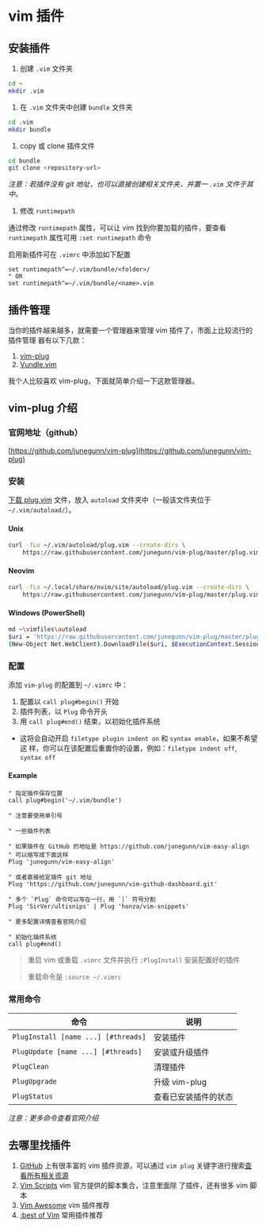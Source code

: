 # vim 插件

## 安装插件

1. 创建 `.vim` 文件夹

  ```bash
  cd ~
  mkdir .vim
  ```

1. 在 `.vim` 文件夹中创建 `bundle` 文件夹

  ```bash
  cd .vim
  mkdir bundle
  ```

1. copy 或 clone 插件文件

  ```bash
  cd bundle
  git clone <repository-url>
  ```

  _注意：若插件没有 git 地址，也可以直接创建相关文件夹，并置一 `.vim` 文件于其中。_

1. 修改 `runtimepath`

  通过修改 `runtimepath` 属性，可以让 vim 找到你要加载的插件，要查看 `runtimepath`
  属性可用 `:set runtimepath` 命令

  启用新插件可在 `.vimrc` 中添加如下配置

  ```vim
  set runtimepath^=~/.vim/bundle/<folder>/
  " OR
  set runtimepath^=~/.vim/bundle/<name>.vim
  ```


## 插件管理

当你的插件越来越多，就需要一个管理器来管理 vim 插件了，市面上比较流行的插件管理
器有以下几款：

1. [vim-plug](https://github.com/junegunn/vim-plug)
1. [Vundle.vim](https://github.com/VundleVim/Vundle.vim)

我个人比较喜欢 vim-plug，下面就简单介绍一下这款管理器。

## vim-plug 介绍

### 官网地址（github）

[https://github.com/junegunn/vim-plug](https://github.com/junegunn/vim-plug)

### 安装

[下载 plug.vim](https://raw.githubusercontent.com/junegunn/vim-plug/master/plug.vim)
文件，放入 `autoload` 文件夹中（一般该文件夹位于 `~/.vim/autoload/`）。

#### Unix

```bash
curl -fLo ~/.vim/autoload/plug.vim --create-dirs \
    https://raw.githubusercontent.com/junegunn/vim-plug/master/plug.vim
```

#### Neovim

```bash
curl -fLo ~/.local/share/nvim/site/autoload/plug.vim --create-dirs \
    https://raw.githubusercontent.com/junegunn/vim-plug/master/plug.vim
```

#### Windows (PowerShell)

```bash
md ~\vimfiles\autoload
$uri = 'https://raw.githubusercontent.com/junegunn/vim-plug/master/plug.vim'
(New-Object Net.WebClient).DownloadFile($uri, $ExecutionContext.SessionState.Path.GetUnresolvedProviderPathFromPSPath("~\vimfiles\autoload\plug.vim"))
```

### 配置

添加 `vim-plug` 的配置到 `~/.vimrc` 中：

1. 配置以 `call plug#begin()` 开始
1. 插件列表，以 `Plug` 命令开头
1. 用 `call plug#end()` 结束，以初始化插件系统
  - 这将会自动开启 `filetype plugin indent on` 和 `syntax enable`，如果不希望这
  样，你可以在该配置后重置你的设置，例如：`filetype indent off`, `syntax off`

#### Example

```vim
" 指定插件保存位置
call plug#begin('~/.vim/bundle')

" 注意要使用单引号

" 一些插件列表

" 如果插件在 GitHub 的地址是 https://github.com/junegunn/vim-easy-align
" 可以缩写成下面这样
Plug 'junegunn/vim-easy-align'

" 或者直接给定插件 git 地址
Plug 'https://github.com/junegunn/vim-github-dashboard.git'

" 多个 `Plug` 命令可以写在一行，用 `|` 符号分割
Plug 'SirVer/ultisnips' | Plug 'honza/vim-snippets'

" 更多配置详情查看官网介绍

" 初始化插件系统
call plug#end()
```

> 重启 vim 或重载 `.vimrc` 文件并执行 `:PlugInstall` 安装配置好的插件
>
> 重载命令是 `:source ~/.vimrc`

### 常用命令

| 命令 | 说明 |
|---|---|
| `PlugInstall [name ...] [#threads]` | 安装插件 |
| `PlugUpdate [name ...] [#threads]` | 安装或升级插件 |
| `PlugClean` | 清理插件 |
| `PlugUpgrade` | 升级 vim-plug |
| `PlugStatus` | 查看已安装插件的状态 |

_注意：更多命令查看官网介绍_

## 去哪里找插件

1. [GitHub](https://github.com) 上有很丰富的 vim 插件资源，可以通过 `vim plug`
关键字进行搜索[查看所有相关资源](https://github.com/search?utf8=%E2%9C%93&q=vim+plugin)
1. [Vim Scripts](http://www.vim.org/scripts/) vim 官方提供的脚本集合，注意里面除
   了插件，还有很多 vim 脚本
1. [Vim Awesome](http://vimawesome.com/) vim 插件推荐
1. [:best of Vim](http://www.bestofvim.com/plugin/) 常用插件推荐

